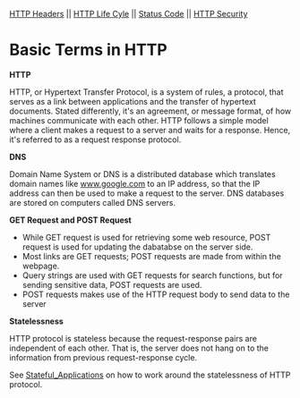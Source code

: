 [HTTP Headers](http_headers.md) || [HTTP Life Cyle](http_life_cycle.md) || [Status Code](status_code.md) || [HTTP Security](http_security_risk.md)

# Basic Terms in HTTP

__HTTP__

HTTP, or Hypertext Transfer Protocol, is a system of rules, a protocol, that serves as a link between applications and the transfer of hypertext documents. Stated differently, it's an agreement, or message format, of how machines communicate with each other. HTTP follows a simple model where a client makes a request to a server and waits for a response. Hence, it's referred to as a request response protocol.

__DNS__

Domain Name System or DNS is a distributed database which translates domain names like www.google.com to an IP address, so that the IP address can then be used to make a request to the server. DNS databases are stored on computers called DNS servers.

__GET Request and POST Request__

* While GET request is used for retrieving some web resource, POST request is used for updating the dabatabse on the server side.
* Most links are GET requests; POST requests are made from within the webpage.
* Query strings are used with GET requests for search functions, but for sending sensitive data, POST requests are used.
* POST requests makes use of the HTTP request body to send data to the server

__Statelessness__

HTTP protocol is stateless because the request-response pairs are independent of each other. That is, the server does not hang on to the information from previous request-response cycle.

See [Stateful_Applications](stateful_applications.md) on how to work around the statelessness of HTTP protocol.
